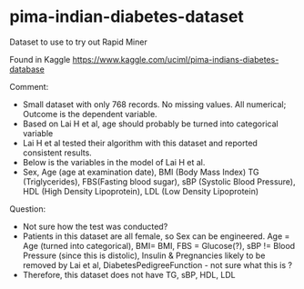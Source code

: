 # pima-indian-diabetes-dataset

Dataset to use to try out Rapid Miner

Found in Kaggle 
https://www.kaggle.com/uciml/pima-indians-diabetes-database

Comment: 
- Small dataset with only 768 records. No missing values. All numerical; Outcome is the dependent variable. 
- Based on Lai H et al, age should probably be turned into categorical variable 
- Lai H et al tested their algorithm with this dataset and reported consistent results.
- Below is the variables in the model of Lai H et al. 
- Sex, Age (age at examination date), BMI (Body Mass Index) TG (Triglycerides), FBS(Fasting blood sugar), sBP (Systolic Blood Pressure), HDL (High Density Lipoprotein), LDL (Low Density Lipoprotein)  

Question: 
- Not sure how the test was conducted? 
- Patients in this dataset are all female, so Sex can be engineered. Age = Age (turned into categorical), BMI= BMI, FBS = Glucose(?), sBP != Blood Pressure (since this is distolic), Insulin & Pregnancies likely to be removed by Lai et al, DiabetesPedigreeFunction - not sure what this is ? 
- Therefore, this dataset does not have TG, sBP, HDL, LDL 
